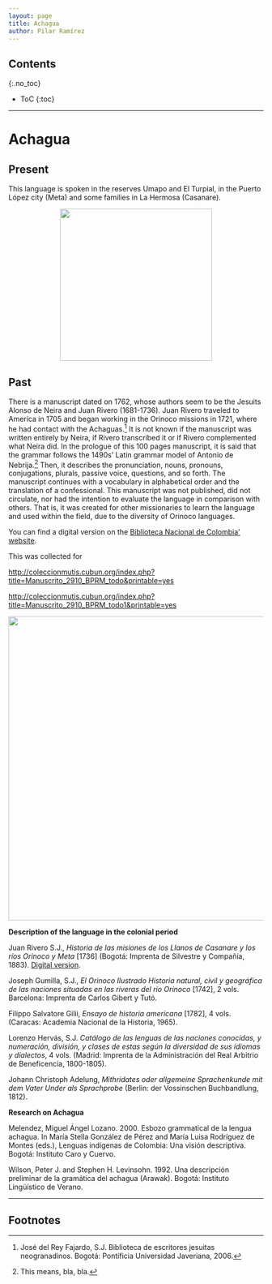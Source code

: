 ```yaml
---
layout: page
title: Achagua
author: Pilar Ramírez
---
```


## Contents
{:.no_toc}

* ToC
{:toc}

---

# Achagua

## Present

This language is spoken in the reserves Umapo and El Turpial, in the Puerto López city (Meta) and some families in La Hermosa (Casanare).

<img src="/lingcraft/img/pages/achaguahoy.jpg" style="display: block; width: 300px; margin-right: auto; margin-left: auto;">

## Past

There is a manuscript dated on 1762, whose authors seem to be the Jesuits Alonso de Neira and Juan Rivero (1681-1736). Juan Rivero traveled to America in 1705 and began working in the Orinoco missions in 1721, where he had contact with the Achaguas.[^fn1] It is not known if the manuscript was written entirely by Neira, if Rivero transcribed it or if Rivero complemented what Neira did. In the prologue of this 100 pages manuscript, it is said that the grammar follows the 1490s’ Latin grammar model of Antonio de Nebrija.[^fn2] Then, it describes the pronunciation, nouns, pronouns, conjugations, plurals, passive voice, questions, and so forth. The manuscript continues with a vocabulary in alphabetical order and the translation of a confessional. This manuscript was not published, did not circulate, nor had the intention to evaluate the language in comparison with others. That is, it was created for other missionaries to learn the language and used within the field, due to the diversity of Orinoco languages.

You can find a digital version on the <a href="http://bibliotecanacional.gov.co/es-co/colecciones/biblioteca-digital/publicacion?nombre=Arte+y+vocabulario+de+la+lengua+achagua" target="_blank">Biblioteca Nacional de Colombia' website</a>.

This was collected for

http://coleccionmutis.cubun.org/index.php?title=Manuscrito_2910_BPRM_todo&printable=yes

http://coleccionmutis.cubun.org/index.php?title=Manuscrito_2910_BPRM_todo1&printable=yes

<img src="/lingcraft/img/pages/orinocodetail.jpg" style="display: block; width: 600px; margin-right: auto; margin-left: auto;">


**Description of the language in the colonial period**

<p class="bibliografia">Juan Rivero S.J., <i>Historia de las misiones de los Llanos de Casanare y los ríos Orinoco y Meta</i> [1736] (Bogotá: Imprenta de Silvestre y Compañía, 1883). <a href="https://archive.org/details/historiadelasmi00rivegoog/page/n7" target="_blank">Digital version</a>.</p>

<p class="bibliografia">Joseph Gumilla, S.J., <i>El Orinoco Ilustrado Historia natural, civil y geográfica de las naciones situadas en las riveras del río Orinoco</i> [1742], 2 vols. Barcelona: Imprenta de Carlos Gibert y Tutó.</p>

<p class="bibliografia">Filippo Salvatore Gilii, <i>Ensayo de historia americana</i> [1782], 4 vols. (Caracas: Academia Nacional de la Historia, 1965).</p>

<p class="bibliografia">Lorenzo Hervás, S.J. <i>Catálogo de las lenguas de las naciones conocidas, y numeración, división, y clases de estas según la diversidad de sus idiomas y dialectos</i>, 4 vols. (Madrid: Imprenta de la Administración del Real Arbitrio de Beneficencia, 1800-1805).</p>

<p class="bibliografia">Johann Christoph Adelung, <i>Mithridates oder allgemeine Sprachenkunde mit dem Vater Under als Sprachprobe</i> (Berlin: der Vossinschen Buchbandlung, 1812).</p>


**Research on Achagua**

<p class="bibliografia">Melendez, Miguel Ángel Lozano. 2000. Esbozo grammatical de la lengua achagua. In María Stella González de Pérez and María Luisa Rodríguez de Montes (eds.), Lenguas indígenas de Colombia: Una visión descriptiva. Bogotá: Instituto Caro y Cuervo.</p>

<p class="bibliografia">Wilson, Peter J. and Stephen H. Levinsohn. 1992. Una descripción preliminar de la gramática del achagua (Arawak). Bogotá: Instituto Lingüístico de Verano.</p>



---

## Footnotes

[^fn1]: José del Rey Fajardo, S.J. Biblioteca de escritores jesuitas neogranadinos. Bogotá: Pontificia Universidad Javeriana, 2006.


[^fn2]: This means, bla, bla.

